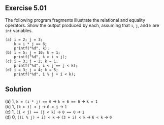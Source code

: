 ## Exercise 5.01

The following program fragments illustrate the relational and equality operators. Show the output produced by each, assuming that `i`, `j`, and `k` are `int` variables.

```
(a) i = 2; j = 3;
    k = i * j == 6;
    printf("%d", k);
(b) i = 5; j = 10; k = 1;
    printf("%d", k > i < j);
(c) i = 3; j = 2; k = 1;
    printf("%d", i < j == j < k);
(d) i = 3; j = 4; k = 5;
    printf("%d", i % j + i < k);
```

## Solution

(a) 1, `k = (i * j) == 6` -> `k = 6 == 6` -> `k = 1`  
(b) 1, `(k > i) < j` -> `0 < j` -> `1`  
(c) 1, `(i < j) == (j < k)` -> `0 == 0` -> `1`  
(d) 0, `((i % j) + i) < k` -> `(3 + i) < k` -> `6 < k` -> `0`  
